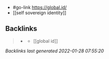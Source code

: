 - #go-link https://global.id/
- [[self sovereign identity]]

## Backlinks

> - [](2021-06-23.md)
>   - [[global id]]

_Backlinks last generated 2022-01-28 07:55:20_
